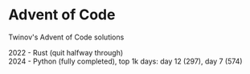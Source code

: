 # Advent of Code
Twinov's Advent of Code solutions

2022 - Rust (quit halfway through)  
2024 - Python (fully completed), top 1k days: day 12 (297), day 7 (574)  